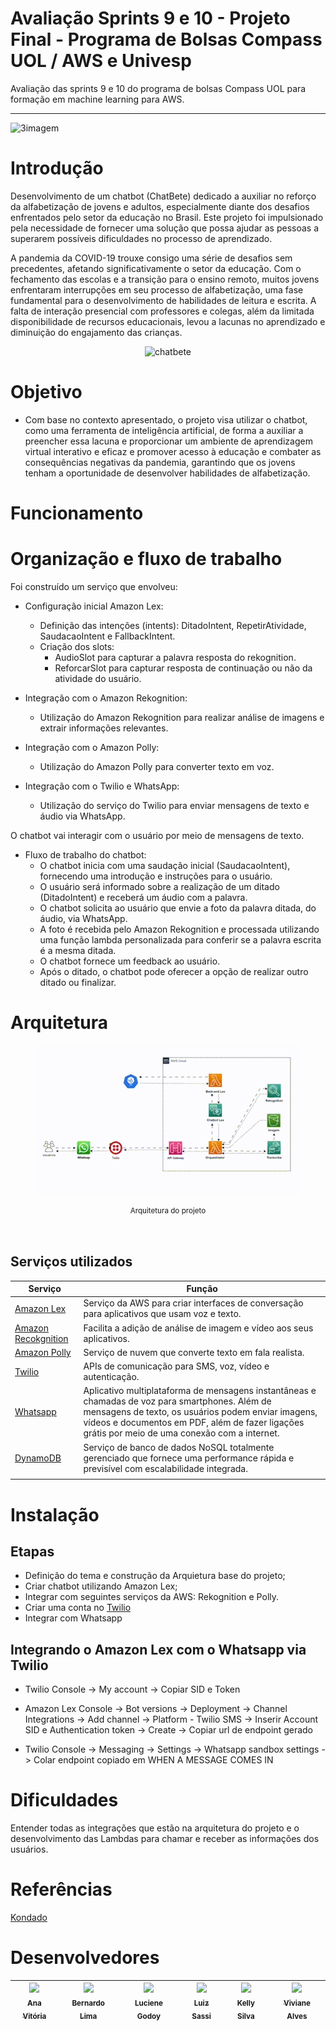 <!--<div>
  <img src="asset\Bot.png" style="box-shadow: 0px 2px 5px rgba(0, 0, 0, 0.3); width: 100px; height: 100px;">
</div> -->
# Avaliação Sprints 9 e 10 - Projeto Final - Programa de Bolsas Compass UOL / AWS e Univesp

Avaliação das sprints 9 e 10 do programa de bolsas Compass UOL para formação em machine learning para AWS.

---

![3imagem](https://github.com/Compass-pb-aws-2023-Univesp/sprint-9-10-pb-aws-univesp/assets/88354075/f24197c4-dbe9-4184-ae7c-ec302ad4b0e6)


# Introdução



Desenvolvimento de um chatbot (ChatBete)  dedicado a auxiliar no reforço da alfabetização de jovens e adultos, especialmente diante dos desafios enfrentados pelo setor da educação no Brasil. Este projeto foi impulsionado pela necessidade de fornecer uma solução que possa ajudar as pessoas a superarem possíveis dificuldades no processo de aprendizado.

A pandemia da COVID-19 trouxe consigo uma série de desafios sem precedentes, afetando significativamente o setor da educação. Com o fechamento das escolas e a transição para o ensino remoto, muitos jovens enfrentaram interrupções em seu processo de alfabetização, uma fase fundamental para o desenvolvimento de habilidades de leitura e escrita. A falta de interação presencial com professores e colegas, além da limitada disponibilidade de recursos educacionais, levou a lacunas no aprendizado e diminuição do engajamento das crianças.




<div align="center" >

![chatbete](https://github.com/Compass-pb-aws-2023-Univesp/sprint-9-10-pb-aws-univesp/assets/117780664/bc77bd73-f559-4357-a6d6-9f58452bb582)

</div>


# Objetivo 

- Com base no contexto apresentado, o projeto visa utilizar o chatbot, como uma ferramenta de inteligência artificial, de forma a auxiliar a preencher essa lacuna e proporcionar um ambiente de aprendizagem virtual interativo e eficaz e promover acesso à educação e combater as consequências negativas da pandemia, garantindo que os jovens tenham a oportunidade de desenvolver habilidades de alfabetização.


# Funcionamento 

# Organização e fluxo de trabalho 
Foi construído um serviço que envolveu:
* Configuração inicial Amazon Lex:
    - Definição das intenções (intents): DitadoIntent, 	RepetirAtividade, SaudacaoIntent e FallbackIntent.
    - Criação dos slots: 
        - AudioSlot para capturar a palavra resposta do rekognition.
        - ReforcarSlot para capturar resposta de continuação ou não da atividade do usuário.
      
* Integração com o Amazon Rekognition:
    - Utilização do Amazon Rekognition para realizar análise de imagens e extrair informações relevantes.

* Integração com o Amazon Polly:
    - Utilização do Amazon Polly para converter texto em voz.

* Integração com o Twilio e WhatsApp:
    - Utilização do serviço do Twilio para enviar mensagens de texto e áudio via WhatsApp.

O chatbot vai interagir com o usuário por meio de mensagens de texto.

* Fluxo de trabalho do chatbot:
    - O chatbot inicia com uma saudação inicial (SaudacaoIntent), fornecendo uma introdução e instruções para o usuário.
    - O usuário será informado sobre a realização de um ditado (DitadoIntent) e receberá um áudio com a palavra.
    - O chatbot solicita ao usuário que envie a foto da palavra ditada, do áudio, via WhatsApp.
    - A foto é recebida pelo Amazon Rekognition e processada utilizando uma função lambda personalizada para conferir se a palavra escrita é a mesma ditada.
    - O chatbot fornece um feedback ao usuário.
    - Após o ditado, o chatbot pode oferecer a opção de realizar outro ditado ou finalizar.

# Arquitetura 

<div align = "center">
<div style="background-color: write;">  
  <img src="asset/arquitetura_final_.GIF">
  <sub>
    <p>Arquitetura do projeto</p><br>
  </sub>
</div>
</div>


## Serviços utilizados

|   Serviço     |     Função |
| ------------- | ------------- |
| [Amazon Lex](https://docs.aws.amazon.com/lexv2/latest/dg/what-is.html) | Serviço da AWS para criar interfaces de conversação para aplicativos que usam voz e texto.  |
| [Amazon Recokgnition](https://docs.aws.amazon.com/rekognition/latest/dg/what-is.html)   | Facilita a adição de análise de imagem e vídeo aos seus aplicativos.  |
 [Amazon Polly](https://docs.aws.amazon.com/polly/latest/dg/what-is.html)   | Serviço de nuvem que converte texto em fala realista.  |
| [Twilio](https://www.twilio.com/pt-br/docs)  | APIs de comunicação para SMS, voz, vídeo e autenticação.  |
[Whatsapp](https://business.whatsapp.com/developers/developer-hub)  |  Aplicativo multiplataforma de mensagens instantâneas e chamadas de voz para smartphones. Além de mensagens de texto, os usuários podem enviar imagens, vídeos e documentos em PDF, além de fazer ligações grátis por meio de uma conexão com a internet.  |
|  [DynamoDB](https://docs.aws.amazon.com/pt_br/step-functions/latest/dg/dynamo-iam.html) | Serviço de banco de dados NoSQL totalmente gerenciado que fornece uma performance rápida e previsível com escalabilidade integrada.  |
|   |  |




# Instalação

## Etapas

- Definição do tema e construção da Arquietura base do projeto;
- Criar chatbot utilizando Amazon Lex;
- Integrar com seguintes serviços da AWS: Rekognition e Polly.
- Criar uma conta no [Twilio](https://www.twilio.com/)
- Integrar com Whatsapp

## Integrando o Amazon Lex com o Whatsapp via Twilio

- Twilio Console -> My account -> Copiar SID e Token

- Amazon Lex Console -> Bot versions -> Deployment -> Channel Integrations -> Add channel -> Platform - Twilio SMS -> Inserir Account SID e Authentication token -> Create -> Copiar url de endpoint gerado

- Twilio Console -> Messaging -> Settings -> Whatsapp sandbox settings -> Colar endpoint copiado em WHEN A MESSAGE COMES IN

# Dificuldades 

Entender todas as integrações que estão na arquitetura do projeto e o desenvolvimento das Lambdas para chamar e receber as informações dos usuários. 

# Referências 

[Kondado](https://kondado.com.br/blog/wiki/2020/11/03/adicionando-o-s3-como-destino-na-plataforma-da-kondado/)

# Desenvolvedores 

[<img src="https://avatars.githubusercontent.com/u/97908745?v=4" width=115><br><sub>Ana Vitória</sub>](https://github.com/anaVitoriaLouro) | [<img src="https://avatars.githubusercontent.com/u/81330043?v=4" width=115><br><sub>Bernardo Lima</sub>](https://github.com/belima93) | [<img src="https://avatars.githubusercontent.com/u/87142990?v=4" width=115><br><sub>Luciene Godoy</sub>](https://github.com/LucieneGodoy) | [<img src="https://avatars.githubusercontent.com/u/72028902?v=4" width=115><br><sub>Luiz Sassi</sub>](https://github.com/luizrsassi) | [<img src="https://avatars.githubusercontent.com/u/88354075?v=4" width=115><br><sub>Kelly Silva</sub>](https://github.com/KellyPLSilva) | [<img src="https://avatars.githubusercontent.com/u/117780664?v=4" width=115><br><sub>Viviane Alves</sub>](https://github.com/Vivianes86)|
| :---: | :---: | :---: | :---: | :---: | :---: | 









